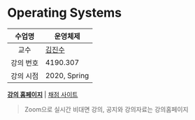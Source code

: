 Operating Systems
========

수업명 | 운영체제
:----:|----
교수 | [김진수](https://cse.snu.ac.kr/professor/%EA%B9%80%EC%A7%84%EC%88%98)
강의 번호 | 4190.307
강의 시점 | 2020, Spring

**[강의 홈페이지]** | [채점 사이트]

[강의 홈페이지]: http://csl.snu.ac.kr/courses/4190.307/2020-1/
[채점 사이트]: https://sys.snu.ac.kr/main.php

> Zoom으로 실시간 비대면 강의, 공지와 강의자료는 강의홈페이지
